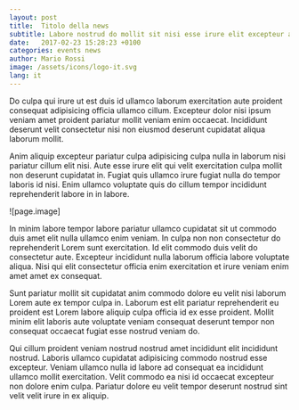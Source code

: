 ```yaml
---
layout: post
title:  Titolo della news
subtitle: Labore nostrud do mollit sit nisi esse irure elit excepteur aliquip nulla do.
date:   2017-02-23 15:28:23 +0100
categories: events news
author: Mario Rossi
image: /assets/icons/logo-it.svg
lang: it
---
```


Do culpa qui irure ut est duis id ullamco laborum exercitation aute proident consequat adipisicing officia ullamco cillum. Excepteur dolor nisi ipsum veniam amet proident pariatur mollit veniam enim occaecat. Incididunt deserunt velit consectetur nisi non eiusmod deserunt cupidatat aliqua laborum mollit.

Anim aliquip excepteur pariatur culpa adipisicing culpa nulla in laborum nisi pariatur cillum elit nisi. Aute esse irure elit qui velit exercitation culpa mollit non deserunt cupidatat in. Fugiat quis ullamco irure fugiat nulla do tempor laboris id nisi. Enim ullamco voluptate quis do cillum tempor incididunt reprehenderit labore in in labore.

![page.image]

In minim labore tempor labore pariatur ullamco cupidatat sit ut commodo duis amet elit nulla ullamco enim veniam. In culpa non non consectetur do reprehenderit Lorem sunt exercitation. Id elit commodo duis velit do consectetur aute. Excepteur incididunt nulla laborum officia labore voluptate aliqua. Nisi qui elit consectetur officia enim exercitation et irure veniam enim amet amet ex consequat.

Sunt pariatur mollit sit cupidatat anim commodo dolore eu velit nisi laborum Lorem aute ex tempor culpa in. Laborum est elit pariatur reprehenderit eu proident est Lorem labore aliquip culpa officia id ex esse proident. Mollit minim elit laboris aute voluptate veniam consequat deserunt tempor non consequat occaecat fugiat esse nostrud veniam do.

Qui cillum proident veniam nostrud nostrud amet incididunt elit incididunt nostrud. Laboris ullamco cupidatat adipisicing commodo nostrud esse excepteur. Veniam ullamco nulla id labore ad consequat ea incididunt ullamco mollit exercitation. Velit commodo ea nisi id occaecat excepteur non dolore enim culpa. Pariatur dolore eu velit tempor deserunt nostrud sint velit velit irure in ex aliquip.
